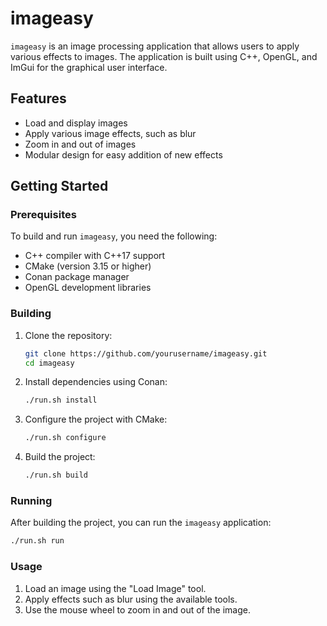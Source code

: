 # imageasy

`imageasy` is an image processing application that allows users to apply various effects to images. The application is built using C++, OpenGL, and ImGui for the graphical user interface.

## Features

- Load and display images
- Apply various image effects, such as blur
- Zoom in and out of images
- Modular design for easy addition of new effects

## Getting Started

### Prerequisites

To build and run `imageasy`, you need the following:

- C++ compiler with C++17 support
- CMake (version 3.15 or higher)
- Conan package manager
- OpenGL development libraries

### Building

1. Clone the repository:

   ```sh
   git clone https://github.com/yourusername/imageasy.git
   cd imageasy
   ```

2. Install dependencies using Conan:

   ```sh
   ./run.sh install
   ```

3. Configure the project with CMake:

   ```sh
   ./run.sh configure
   ```

4. Build the project:

   ```sh
   ./run.sh build
   ```

### Running

After building the project, you can run the `imageasy` application:

```sh
./run.sh run
```
### Usage

1. Load an image using the "Load Image" tool.
2. Apply effects such as blur using the available tools.
3. Use the mouse wheel to zoom in and out of the image.
